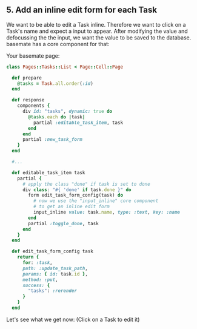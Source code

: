 ## 5. Add an inline edit form for each Task
We want to be able to edit a Task inline. Therefore we want to click on a Task's
name and expect a input to appear. After modifying the value and defocussing the
the input, we want the value to be saved to the database. basemate has a core
component for that:

Your basemate page:

```ruby
class Pages::Tasks::List < Page::Cell::Page

  def prepare
    @tasks = Task.all.order(:id)
  end

  def response
    components {
      div id: "tasks", dynamic: true do
        @tasks.each do |task|
          partial :editable_task_item, task
        end
      end
      partial :new_task_form
    }
  end

  #...

  def editable_task_item task
    partial {
      # apply the class "done" if task is set to done
      div class: "#{ 'done' if task.done }" do
        form edit_task_form_config(task) do
          # now we use the "input_inline" core component
          # to get an inline edit form
          input_inline value: task.name, type: :text, key: :name
        end
        partial :toggle_done, task
      end
    }
  end

  def edit_task_form_config task
    return {
      for: :task,
      path: :update_task_path,
      params: { id: task.id },
      method: :put,
      success: {
        "tasks": :rerender
      }
    }
  end
```

Let's see what we get now: (Click on a Task to edit it)
